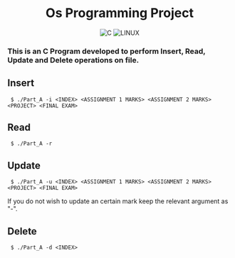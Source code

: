 <div align="center">

# Os Programming Project

![C](https://img.icons8.com/color/48/null/c-programming.png)
![LINUX](https://img.icons8.com/color/48/null/linux--v1.png)
</div>

### This is an C Program developed to perform Insert, Read, Update and Delete operations on file.
## Insert
```
 $ ./Part_A -i <INDEX> <ASSIGNMENT 1 MARKS> <ASSIGNMENT 2 MARKS> <PROJECT> <FINAL EXAM>
 ```
## Read
```
 $ ./Part_A -r
 ```
## Update
```
 $ ./Part_A -u <INDEX> <ASSIGNMENT 1 MARKS> <ASSIGNMENT 2 MARKS> <PROJECT> <FINAL EXAM>
 ```
If you do not wish to update an certain mark keep the relevant argument as "-".
## Delete
```
 $ ./Part_A -d <INDEX>
 ```